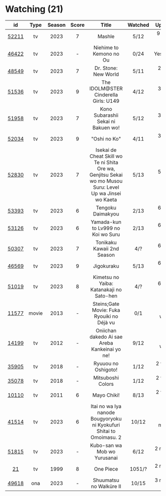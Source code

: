 # Watching (21)

|                      id                      |  Type | Season | Score |                                                   Title                                                   | Watched |    Updated   | Start Date |
| :------------------------------------------: | :---: | :----: | :---: | :-------------------------------------------------------------------------------------------------------: | :-----: | :----------: | :--------: |
| [52211](https://myanimelist.net/anime/52211) |   tv  |  2023  |   7   |                                                   Mashle                                                  |   5/12  |  9 hours ago | 04/08/2023 |
| [46422](https://myanimelist.net/anime/46422) |   tv  |  2023  |   -   |                                          Niehime to Kemono no Ou                                          |   0/24  |   Yesterday  | 05/06/2023 |
| [48549](https://myanimelist.net/anime/48549) |   tv  |  2023  |   7   |                                            Dr. Stone: New World                                           |   5/11  |  2 days ago  | 04/06/2023 |
| [51536](https://myanimelist.net/anime/51536) |   tv  |  2023  |   9   |                                   The IDOLM@STER Cinderella Girls: U149                                   |   4/12  |  3 days ago  | 05/02/2023 |
| [51958](https://myanimelist.net/anime/51958) |   tv  |  2023  |   7   |                                    Kono Subarashii Sekai ni Bakuen wo!                                    |   5/12  |  3 days ago  | 04/06/2023 |
| [52034](https://myanimelist.net/anime/52034) |   tv  |  2023  |   9   |                                                "Oshi no Ko"                                               |   4/11  |  3 days ago  | 04/12/2023 |
| [52830](https://myanimelist.net/anime/52830) |   tv  |  2023  |   7   | Isekai de Cheat Skill wo Te ni Shita Ore wa, Genjitsu Sekai wo mo Musou Suru: Level Up wa Jinsei wo Kaeta |   5/13  |  5 days ago  | 04/04/2023 |
| [53393](https://myanimelist.net/anime/53393) |   tv  |  2023  |   6   |                                             Tengoku Daimakyou                                             |   2/13  |  6 days ago  | 04/02/2023 |
| [53126](https://myanimelist.net/anime/53126) |   tv  |  2023  |   6   |                                     Yamada-kun to Lv999 no Koi wo Suru                                    |   2/13  |  6 days ago  | 04/02/2023 |
| [50307](https://myanimelist.net/anime/50307) |   tv  |  2023  |   7   |                                         Tonikaku Kawaii 2nd Season                                        |   4/?   |  6 days ago  | 04/08/2023 |
| [46569](https://myanimelist.net/anime/46569) |   tv  |  2023  |   9   |                                                 Jigokuraku                                                |   5/13  |  6 days ago  | 04/02/2023 |
| [51019](https://myanimelist.net/anime/51019) |   tv  |  2023  |   8   |                                  Kimetsu no Yaiba: Katanakaji no Sato-hen                                 |   4/?   |  6 days ago  | 04/09/2023 |
| [11577](https://myanimelist.net/anime/11577) | movie |  2013  |   -   |                                 Steins;Gate Movie: Fuka Ryouiki no Déjà vu                                |   0/1   |   Last week  |      -     |
| [14199](https://myanimelist.net/anime/14199) |   tv  |  2012  |   -   |                               Oniichan dakedo Ai sae Areba Kankeinai yo ne!                               |   9/12  |   Last week  | 04/21/2023 |
| [35905](https://myanimelist.net/anime/35905) |   tv  |  2018  |   -   |                                            Ryuuou no Oshigoto!                                            |   1/12  |  2 weeks ago | 04/20/2023 |
| [35078](https://myanimelist.net/anime/35078) |   tv  |  2018  |   -   |                                             Mitsuboshi Colors                                             |   1/12  |  2 weeks ago | 04/20/2023 |
| [10110](https://myanimelist.net/anime/10110) |   tv  |  2011  |   6   |                                                Mayo Chiki!                                                |   8/13  |  2 weeks ago | 04/14/2023 |
| [41514](https://myanimelist.net/anime/41514) |   tv  |  2023  |   6   |                    Itai no wa Iya nanode Bougyoryoku ni Kyokufuri Shitai to Omoimasu. 2                   |  10/12  |  Last month  | 01/12/2023 |
| [51815](https://myanimelist.net/anime/51815) |   tv  |  2023  |   -   |                                        Kubo-san wa Mob wo Yurusanai                                       |   6/12  | 2 months ago | 01/11/2023 |
|    [21](https://myanimelist.net/anime/21)    |   tv  |  1999  |   8   |                                                 One Piece                                                 |  1051/? | 2 months ago | 01/01/2013 |
| [49618](https://myanimelist.net/anime/49618) |  ona  |  2023  |   -   |                                          Shuumatsu no Walküre II                                          |  10/15  | 3 months ago | 01/27/2023 |